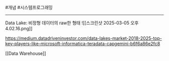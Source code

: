 #개념 #시스템프로그래밍

---

Data Lake: 비정형 데이터의 raw한 형태
![[스크린샷 2025-03-05 오후 4.02.16.png]]

https://medium.datadriveninvestor.com/data-lakes-market-2018-2025-top-key-players-like-microsoft-informatica-teradata-capgemini-b6f6a86e2fc8

[[Data Warehouse]]